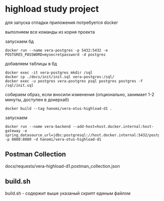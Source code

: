 # highload study project

для запуска отладки приложения потребуется docker

выполняем все команды из корня проекта

запускаем бд
```shell
docker run --name vera-postgres -p 5432:5432 -e POSTGRES_PASSWORD=mysecretpassword -d postgres
```
добавляем таблицы в бд
```shell
docker exec -it vera-postgres mkdir /sql
docker cp ./docs/init/init.sql vera-postgres:/sql/
docker exec -u postgres vera-postgres psql postgres postgres -f /sql/init.sql
```
собираем образ, если вносили изменения (опционально, занимает 1-2 минуты, доступен в докерхаб)
```shell
docker build --tag hanomi/vera-otus-highload-d1 .
```
запускаем
```shell
docker run --name vera-backend --add-host=host.docker.internal:host-gateway -e spring_datasource_url=jdbc:postgresql://host.docker.internal:5432/postgres -p 8080:8080 -d hanomi/vera-otus-highload-d1
```

## Postman Collection
docs/requests/vera-highload-d1.postman_collection.json

## build.sh
build.sh - содержит выше указаный скрипт единым файлом